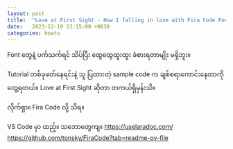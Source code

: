 ```yaml
---
layout: post
title:  "Love at First Sight - How I falling in love with Fira Code Font"
date:   2023-12-19 13:15:00 +0630
categories: howto
---
```

Font တွေနဲ့ ပက်သက်ရင် သိပ်ပြီး ထွေထွေထူးထူး ခံစားရတာမျိုး မရှိဘူး။

Tutorial တစ်ခုဖတ်နေရင်းနဲ့ သူ ပြထားတဲ့ sample code က ချစ်စရာကောင်းနေတာကို တွေ့ရတယ်။
Love at First Sight ဆိုတာ တကယ်ရှိမှန်းသိ။

လိုက်ရှာ။
Fira Code လို့ သိရ။

VS Code မှာ ထည့်။
သဘောတွေကျ။
<https://uselaradoc.com/>
<https://github.com/tonsky/FiraCode?tab=readme-ov-file>
